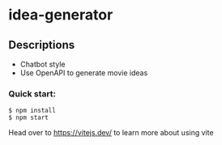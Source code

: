 # idea-generator
## Descriptions
- Chatbot style
- Use OpenAPI to generate movie ideas

### Quick start:

```
$ npm install
$ npm start
````

Head over to https://vitejs.dev/ to learn more about using vite